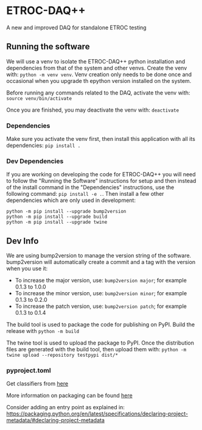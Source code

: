 # ETROC-DAQ++
A new and improved DAQ for standalone ETROC testing

## Running the software

We will use a venv to isolate the ETROC-DAQ++ python installation and dependencies from that of the system and other venvs. Create the venv with: `python -m venv venv`. Venv creation only needs to be done once and occasional when you upgrade th epython version installed on the system.

Before running any commands related to the DAQ, activate the venv with: `source venv/bin/activate`

Once you are finished, you may deactivate the venv with: `deactivate`

### Dependencies
Make sure you activate the venv first, then install this application with all its dependencies: `pip install .`

### Dev Dependencies
If you are working on developing the code for ETROC-DAQ++ you will need to follow the "Running the Software" instructions for setup and then instead of the install command in the "Dependencies" instructions, use the following command: `pip install -e .`. Then install a few other dependencies which are only used in development:
```
python -m pip install --upgrade bump2version
python -m pip install --upgrade build
python -m pip install --upgrade twine
```

## Dev Info
We are using bump2version to manage the version string of the software. bump2version will automatically create a commit and a tag with the version when you use it:
  * To increase the major version, use: `bump2version major`; for example 0.1.3 to 1.0.0
  * To increase the minor version, use: `bump2version minor`; for example 0.1.3 to 0.2.0
  * To increase the patch version, use: `bump2version patch`; for example 0.1.3 to 0.1.4

The build tool is used to package the code for publishing on PyPI. Build the release with `python -m build`

The twine tool is used to upload the package to PyPI. Once the distribution files are generated with the build tool, then upload them with: `python -m twine upload --repository testpypi dist/*`

### pyproject.toml
Get classifiers from [here](https://pypi.org/classifiers/)

More information on packaging can be found [here](https://packaging.python.org/en/latest/tutorials/packaging-projects/)

Consider adding an entry point as explained in: https://packaging.python.org/en/latest/specifications/declaring-project-metadata/#declaring-project-metadata
